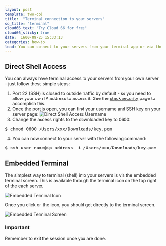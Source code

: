 ```yaml
---
layout: post
template: two-col
title:  "Terminal connection to your servers"
so_title: "terminal"
cloud66_text: "Try Cloud 66 for free"
cloud66_sticky: true
date:  1600-09-26 15:33:13
categories: how-to
lead: You can connect to your servers from your terminal app or via the embedded terminal screen.
---
```



## Direct Shell Access
You can always have terminal access to your servers from your own server - just follow these simple steps:

1. Port 22 (SSH) is closed to outside traffic by default - so you need to allow your own IP address to access it. See the [stack security](/stack-features/stack-security.html) page to accomplish this.
2. Once the port is open, you can find your username and SSH key on your server page: ![Direct Shell Access Username](http://cdn.cloud66.com.s3.amazonaws.com/images/help/ssh_download.png)
3. Change the access rights to the downloaded key to 0600:
<pre class="terminal">
$ chmod 0600 /Users/xxx/Downloads/key.pem
</pre>

4. You can now connect to your server with the following command:
<pre class="terminal">
$ ssh user&#95;name@ip&#95;address -i /Users/xxx/Downloads/key.pem
</pre>

## Embedded Terminal
The simplest way to terminal (shell) into your servers is via the embedded terminal screen. This is available through the terminal icon on the top right of the each server.

![Embedded Terminal Icon](http://cdn.cloud66.com.s3.amazonaws.com/images/help/embedded_terminal.png)

Once you click on the icon, you should get directly to the terminal screen.

![Embedded Terminal Screen](http://cdn.cloud66.com.s3.amazonaws.com/images/help/embedded_terminal_screen.png)

<div class="notice">
		<h3>Important</h3>
		<p>Remember to exit the session once you are done.</p>
</div>